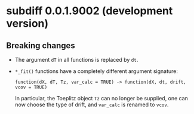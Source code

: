 # **subdiff** 0.0.1.9002 (development version)

## Breaking changes

- The argument `dT` in all functions is replaced by `dt`.

- `*_fit()` functions have a completely different argument signature: 
    ```
	function(dX, dT, Tz, var_calc = TRUE) -> function(dX, dt, drift, vcov = TRUE)
	```
	In particular, the Toeplitz object `Tz` can no longer be supplied, one can now choose the type of drift, and `var_calc` is renamed to `vcov`.

